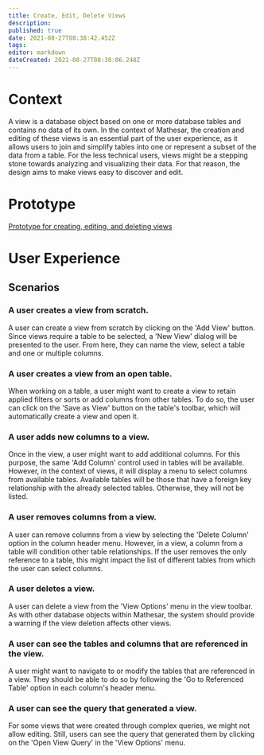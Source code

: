 ```yaml
---
title: Create, Edit, Delete Views
description: 
published: true
date: 2021-08-27T08:38:42.452Z
tags: 
editor: markdown
dateCreated: 2021-08-27T08:38:06.248Z
---
```


# Context
A view is a database object based on one or more database tables and contains no data of its own. In the context of Mathesar, the creation and editing of these views is an essential part of the user experience, as it allows users to join and simplify tables into one or represent a subset of the data from a table. For the less technical users, views might be a stepping stone towards analyzing and visualizing their data. For that reason, the design aims to make views easy to discover and edit.

# Prototype
[Prototype for creating, editing, and deleting views](https://www.figma.com/proto/Uaf1ntcldzK2U41Jhw6vS2/Mathesar-MVP?page-id=4156%3A34396&node-id=4536%3A41534&viewport=324%2C48%2C0.76&scaling=contain&starting-point-node-id=4536%3A41534)

# User Experience
## Scenarios
### A user creates a view from scratch.
A user can create a view from scratch by clicking on the 'Add View' button. Since views require a table to be selected, a 'New View' dialog will be presented to the user. From here, they can name the view, select a table and one or multiple columns. 

### A user creates a view from an open table.
When working on a table, a user might want to create a view to retain applied filters or sorts or add columns from other tables. To do so, the user can click on the 'Save as View' button on the table's toolbar, which will automatically create a view and open it.
 
### A user adds new columns to a view.
Once in the view, a user might want to add additional columns. For this purpose, the same 'Add Column' control used in tables will be available. However, in the context of views, it will display a menu to select columns from available tables. 
Available tables will be those that have a foreign key relationship with the already selected tables. Otherwise, they will not be listed. 

### A user removes columns from a view.
A user can remove columns from a view by selecting the 'Delete Column' option in the column header menu. However, in a view, a column from a table will condition other table relationships. If the user removes the only reference to a table, this might impact the list of different tables from which the user can select columns. 

### A user deletes a view.
A user can delete a view from the 'View Options' menu in the view toolbar. 
As with other database objects within Mathesar, the system should provide a warning if the view deletion affects other views.

### A user can see the tables and columns that are referenced in the view.
A user might want to navigate to or modify the tables that are referenced in a view. They should be able to do so by following the 'Go to Referenced Table' option in each column's header menu. 

### A user can see the query that generated a view.
For some views that were created through complex queries, we might not allow editing. Still, users can see the query that generated them by clicking on the 'Open View Query' in the 'View Options' menu.